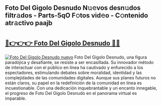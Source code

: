 ## Foto Del Gigolo Desnudo N𝚞𝚎vos desn𝚞dos filtr𝚊dos - Parts-5qO F𝚘tos vid𝚎o - C𝚘ntenido atr𝚊ctivo paajb

# <h2><a href="http://mbcnbg.tromn.icu/?c=Foto+Del+Gigolo+Desnudo">🔗👉👉👉 Foto Del Gigolo Desnudo 🔗🔗</a></h2>

[![Foto Del Gigolo Desnudo nuevo](https://i.imgur.com/pEAQMta.gif)](http://mbcnbg.tromn.icu/?c=Foto+Del+Gigolo+Desnudo)
Foto Del Gigolo Desnudo, una figura paradójica y desafiante, se resiste a ser encasillada. Su innovador método de interactuar con el público en línea ha cautivado y enfurecido a los espectadores, estimulando debates sobre moralidad, identidad y las complejidades de las comunidades digitales. Aunque sus planes futuros no están claros, su papel en la redefinición de la comunidad en línea es incuestionable. Con una dedicación inquebrantable y un encanto innegable, el progreso de Foto Del Gigolo Desnudo en el panorama virtual es imparable.
